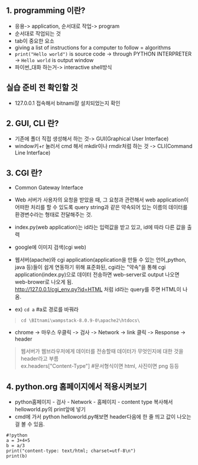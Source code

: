 ## 1. programming 이란?
+ 응용-> application, 순서대로 작업-> program 
+ 순서대로 작업되는 것 
+ tab이 중요한 요소 
+ giving a list of instructions for a computer to follow = algorithms 
+ `print("Hello world")` is source code -> through PYTHON INTERPRETER -> `Hello world` is output window 
+ 파이썬_대화 하는거-> interactive shell방식
## 실습 준비 전 확인할 것 
+ 127.0.0.1 접속해서 bitnami잘 설치되었는지 확인 

## 2. GUI, CLI 란? <br>
+ 기존에 폴더 직접 생성해서 하는 것-> GUI(Graphical User Interface)
+ window키+r 눌러서 cmd 해서 mkdir이나 rmdir처럼 하는 것 -> CLI(Command Line Interface) 

## 3. CGI 란? <br>
+ Common Gateway Interface 
+ Web 서버가 사용자의 요청을 받았을 때, 그 요청과 관련해서 web application이 어떠한 처리를 할 수 있도록 query string과 같은 약속되어 있는 이름의 데이터를 환경변수라는 형태로 전달해주는 것.<br>
+ index.py(web application)는 id라는 입력값을 받고 있고, id에 따라 다른 값을 출력<br>
+ google에 이미지 검색(cgi web)<br>
+ 웹서버(apache)와 cgi application(application을 만들 수 있는 언어_python, java 등)들이 쉽게 연동하기 위해 표준화된, cgi라는 "약속"을 통해 cgi application(index.py)으로 데이터 전송하면 web-server로 output 나오면 web-brower로 나오게 됨. <br>
http://127.0.0.1/cgi_env.py?id=HTML 처럼 id라는 query를 주면 HTML이 나옴.<br>

+ ex) `cd a` #a로 경로를 바꿔라 <br>
 > `cd \BItnami\wampstack-8.0.9-0\apache2\htdocs\` <br>
+ chrome -> 마우스 우클릭 -> 검사 -> Network -> link 클릭 -> Response -> header 
 > 웹서버가 웹브라우저에게 데이터를 전송할때 데이터가 무엇인지에 대한 것을 header라고 부름 <br>
 > ex.headers["Content-Type"] #문서형식이면 html, 사진이면 png 등등


## 4. python.org 홈페이지에서 적용시켜보기
+ python홈페이지 - 검사 - Network - 홈페이지 - content type 복사해서 helloworld.py의 print앞에 넣기
+ cmd에 가서 python helloworld.py해보면 header다음에 한 줄 띄고 값이 나오는 걸 볼 수 있음.
```
#!python
a = 3+4+5
b = a/3
print("content-type: text/html; charset=utf-8\n")
print(b)
```
 
